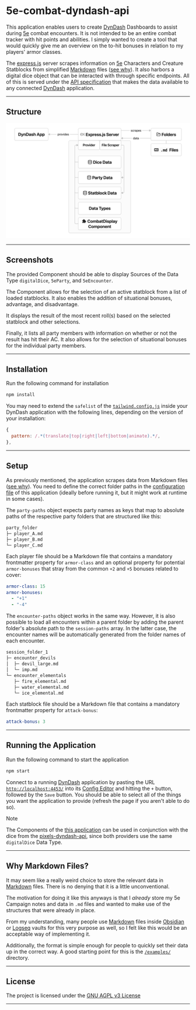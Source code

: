# 5e-combat-dyndash-api

This application enables users to create [DynDash](https://github.com/dd-framework/DynDash) Dashboards to assist during [5e](https://roll20.net/compendium/dnd5e/) combat encounters. It is not intended to be an entire combat tracker with hit points and abilities. I simply wanted to create a tool that would quickly give me an overview on the to-hit bonuses in relation to my players' armor classes.

The [express.js](https://expressjs.com) server scrapes information on [5e](https://roll20.net/compendium/dnd5e/) Characters and Creature Statblocks from simplified [Markdown](https://en.wikipedia.org/wiki/Markdown) files ([see why](#why-markdown-files)). It also harbors a digital dice object that can be interacted with through specific endpoints. All of this is served under the [API specification](https://github.com/dd-framework/DynDash/blob/main/example_provider/API_SPECIFICATION.md) that makes the data available to any connected [DynDash](https://github.com/dd-framework/DynDash) application.

---

## Structure

![Structure_Graph](/resources/5e_Combat_DynDash_API.png)

---

## Screenshots

The provided Component should be able to display Sources of the Data Type `digitalDice`, `5eParty`, and `5eEncounter`.

The Component allows for the selection of an active statblock from a list of loaded statblocks. It also enables the addition of situational bonuses, advantage, and disadvantage.

It displays the result of the most recent roll(s) based on the selected statblock and other selections.

Finally, it lists all party members with information on whether or not the result has hit their AC. It also allows for the selection of situational bonuses for the individual party members.

<!-- ![Component_Screenshot](/resources/Example_Screenshot.png) -->

---

## Installation

Run the following command for installation
```sh
npm install
```

You may need to extend the `safelist` of the [`tailwind.config.js`](https://github.com/dd-framework/DynDash/blob/main/tailwind.config.js) inside your DynDash application with the following lines, depending on the version of your installation:
```js
{
  pattern: /.*(translate|top|right|left|bottom|animate).*/,
},
```

---

## Setup

As previously mentioned, the application scrapes data from Markdown files ([see why](#why-markdown-files)). You need to define the correct folder paths in the [configuration file](/5e_combat_provider/config.json) of this application (ideally before running it, but it might work at runtime in some cases).

The `party-paths` object expects party names as keys that map to absolute paths of the respective party folders that are structured like this:

```
party_folder
├─ player_A.md
├─ player_B.md
└─ player_C.md
```

Each player file should be a Markdown file that contains a mandatory frontmatter property for `armor-class` and an optional property for potential `armor-bonuses` that stray from the common `+2` and `+5` bonuses related to cover:

```yaml
armor-class: 15
armor-bonuses:
  - "+1"
  - "-4"
```

The `encounter-paths` object works in the same way. However, it is also possible to load all encounters within a parent folder by adding the parent folder's absolute path to the `session-paths` array. In the latter case, the encounter names will be automatically generated from the folder names of each encounter.

```
session_folder_1
├─ encounter_devils
│  ├─ devil_large.md
│  └─ imp.md
└─ encounter_elementals
   ├─ fire_elemental.md
   ├─ water_elemental.md
   └─ ice_elemental.md
```

Each statblock file should be a Markdown file that contains a mandatory frontmatter property for `attack-bonus`:

```yaml
attack-bonus: 3
```

---

## Running the Application

Run the following command to start the application
```sh
npm start
```

Connect to a running [DynDash](https://github.com/dd-framework/DynDash) application by pasting the URL [`http://localhost:4453/`](http://localhost:4453/) into its [Config Editor](http://localhost:3002/) and hitting the `+` button, followed by the `Save` button. You should be able to select all of the things you want the application to provide (refresh the page if you aren't able to do so).

> [!NOTE]
> The Components of the [this application](https://github.com/KiljanK/5e-combat-dyndash-api) can be used in conjunction with the dice from the [pixels-dyndash-api](https://github.com/KiljanK/pixels-dyndash-api), since both providers use the same `digitalDice` Data Type.

---

## Why Markdown Files?

It may seem like a really weird choice to store the relevant data in [Markdown](https://en.wikipedia.org/wiki/Markdown) files. There is no denying that it is a little unconventional.

The motivation for doing it like this anyways is that I _already_ store my 5e Campaign notes and data in `.md` files and wanted to make use of the structures that were already in place.

From my understanding, many people use [Markdown](https://en.wikipedia.org/wiki/Markdown) files inside [Obsidian](http://obsidian.md) or [Logseq](https://logseq.com) vaults for this very purpose as well, so I felt like this would be an acceptable way of implementing it.

Additionally, the format is simple enough for people to quickly set their data up in the correct way. A good starting point for this is the [`/examples/`](/examples/README.md) directory.

---

## License

The project is licensed under the [GNU AGPL v3 License](https://www.gnu.org/licenses/agpl-3.0.de.html)

---